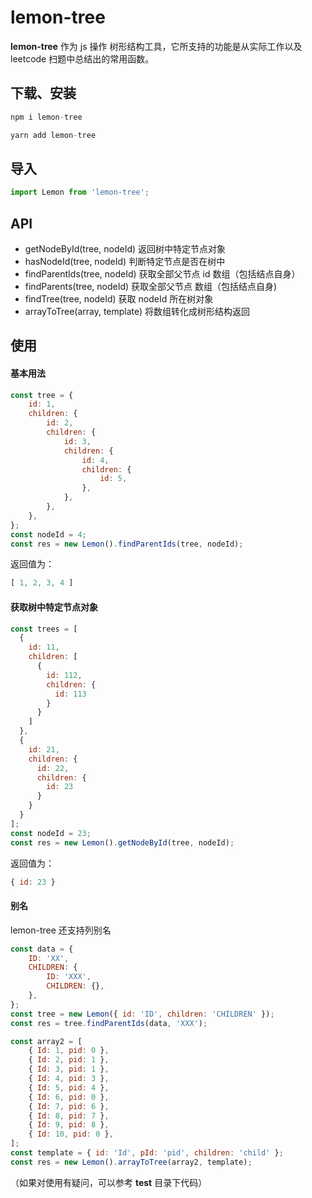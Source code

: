 # lemon-tree

**lemon-tree** 作为 js 操作 树形结构工具，它所支持的功能是从实际工作以及
leetcode 扫题中总结出的常用函数。

## 下载、安装

```javascript
npm i lemon-tree
```

```javascript
yarn add lemon-tree
```

## 导入

```javascript
import Lemon from 'lemon-tree';
```

## API

- getNodeById(tree, nodeId) 返回树中特定节点对象
- hasNodeId(tree, nodeId) 判断特定节点是否在树中
- findParentIds(tree, nodeId) 获取全部父节点 id 数组（包括结点自身）
- findParents(tree, nodeId) 获取全部父节点 数组（包括结点自身)
- findTree(tree, nodeId) 获取 nodeId 所在树对象
- arrayToTree(array, template) 将数组转化成树形结构返回

## 使用

#### 基本用法 

```javascript 1.8
const tree = {
    id: 1,
    children: {
        id: 2,
        children: {
            id: 3,
            children: {
                id: 4,
                children: {
                    id: 5,
                },
            },
        },
    },
};
const nodeId = 4;
const res = new Lemon().findParentIds(tree, nodeId);
```

返回值为：

```javascript 1.8
[ 1, 2, 3, 4 ]
```

#### 获取树中特定节点对象

```javascript 1.8
const trees = [
  {
    id: 11,
    children: [
      { 
      	id: 112,
      	children: {
      	  id: 113
        } 
      } 
    ]
  },
  {
    id: 21,
    children: {
      id: 22,
      children: {
        id: 23
      }
    }
  }
];
const nodeId = 23;
const res = new Lemon().getNodeById(tree, nodeId);
```

返回值为：
```javascript 1.8
{ id: 23 }
```
#### 别名

lemon-tree 还支持列别名

```javascript 1.8
const data = {
    ID: 'XX',
    CHILDREN: {
        ID: 'XXX',
        CHILDREN: {},
    },
};
const tree = new Lemon({ id: 'ID', children: 'CHILDREN' });
const res = tree.findParentIds(data, 'XXX');
```

```javascript 1.8
const array2 = [
	{ Id: 1, pid: 0 },
	{ Id: 2, pid: 1 },
	{ Id: 3, pid: 1 },
	{ Id: 4, pid: 3 },
	{ Id: 5, pid: 4 },
	{ Id: 6, pid: 0 },
	{ Id: 7, pid: 6 },
	{ Id: 8, pid: 7 },
	{ Id: 9, pid: 8 },
	{ Id: 10, pid: 0 },
];
const template = { id: 'Id', pId: 'pid', children: 'child' };
const res = new Lemon().arrayToTree(array2, template);
```

（如果对使用有疑问，可以参考 **test** 目录下代码）
